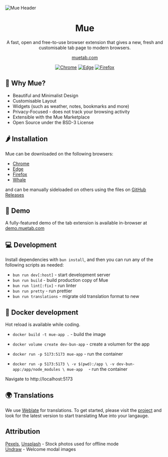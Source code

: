 ![Mue Header](assets/mue_readme.png)

<h1 align="center">Mue</h1>

<p align="center">A fast, open and free-to-use browser extension that gives a new, fresh and customisable tab page to modern browsers.</p>

<p align="center"><a href="https://muetab.com">muetab.com</a></p>


<div align="center">

[![Chrome](./assets/chrome.svg)](https://chromewebstore.google.com/detail/mue/bngmbednanpcfochchhgbkookpiaiaid)
[![Edge](./assets/edge.svg)](https://microsoftedge.microsoft.com/addons/detail/mue/aepnglgjfokepefimhbnibfjekidhmja)
[![Firefox](./assets/firefox.svg)](https://addons.mozilla.org/en-GB/firefox/addon/mue/)

</div>



## 🤔 Why Mue?
- Beautiful and Minimalist Design
- Customisable Layout
- Widgets (such as weather, notes, bookmarks and more)
- Privacy-Focused - does not track your browsing activity
- Extensible with the Mue Marketplace
- Open Source under the BSD-3 License

## 🌶️ Installation
Mue can be downloaded on the following browsers:

- [Chrome](https://chromewebstore.google.com/detail/mue/bngmbednanpcfochchhgbkookpiaiaid)
- [Edge](https://microsoftedge.microsoft.com/addons/detail/mue/aepnglgjfokepefimhbnibfjekidhmja)
- [Firefox](https://addons.mozilla.org/en-GB/firefox/addon/mue/)
- [Whale](https://store.whale.naver.com/detail/ecllekeilcmicbfkkiknfdddbogibbnc)

and can be manually sideloaded on others using the files on [GitHub Releases](https://github.com/mue/mue/releases)


## 🚀 Demo
A fully-featured demo of the tab extension is available in-browser at [demo.muetab.com](https://demo.muetab.com)


## 💻 Development
Install dependencies with ``bun install``, and then you can run any of the following scripts as needed:

- `bun run dev[:host]` - start development server
- `bun run build` - build production copy of Mue
- `bun run lint[:fix]` - run linter
- `bun run pretty` - run prettier
- `bun run translations` - migrate old translation format to new

## 🐳 Docker development
Hot reload is available while coding.

- `docker build -t mue-app .` - build the image

- `docker volume create dev-bun-app` - create a volumen for the app

- `docker run -p 5173:5173 mue-app` - run the container

- `docker run -p 5173:5173 \
  -v $(pwd):/app \
  -v dev-bun-app:/app/node_modules \
  mue-app 
` - run the container

Navigate to http://localhost:5173

## 🌍 Translations
We use [Weblate](https://weblate.org) for translations. To get started, please visit the [project](https://hosted.weblate.org/projects/mue/) and look for the latest version to start translating Mue into your langauge.

## Attribution
[Pexels](https://pexels.com), [Unsplash](https://unsplash.com) - Stock photos used for offline mode <br/>
[Undraw](https://undraw.co) - Welcome modal images
